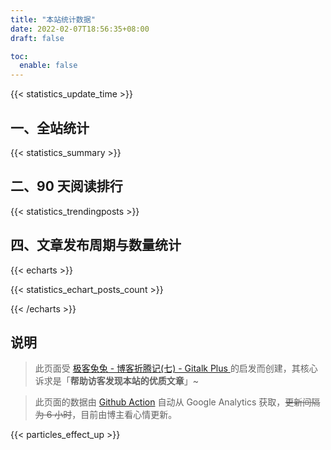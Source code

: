 ```yaml
---
title: "本站统计数据"
date: 2022-02-07T18:56:35+08:00
draft: false

toc:
  enable: false
---
```


{{< statistics_update_time  >}}

## 一、全站统计

{{< statistics_summary  >}}

## 二、90 天阅读排行

{{< statistics_trendingposts  >}}

## 四、文章发布周期与数量统计


{{< echarts >}}

{{< statistics_echart_posts_count >}}

{{< /echarts >}}

## 说明

>此页面受 [极客兔兔 - 博客折腾记(七) - Gitalk Plus ](https://geektutu.com/post/blog-experience-7.html) 的启发而创建，其核心诉求是「**帮助访客发现本站的优质文章**」~

>此页面的数据由 [Github Action](https://github.com/ryan4yin/ryan4yin.space/blob/main/.github/workflows/gh-pages.yaml) 自动从 Google Analytics 获取，~~更新间隔为 6 小时~~，目前由博主看心情更新。


{{< particles_effect_up  >}}
